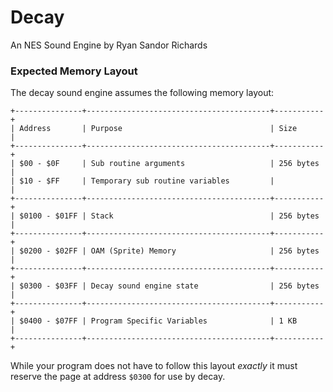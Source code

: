 # Decay
An NES Sound Engine by Ryan Sandor Richards

### Expected Memory Layout

The decay sound engine assumes the following memory layout:

```
+---------------+-----------------------------------------+-----------+
| Address       | Purpose                                 | Size      |
+---------------+-----------------------------------------+-----------+
| $00 - $0F     | Sub routine arguments                   | 256 bytes |
| $10 - $FF     | Temporary sub routine variables         |           |
+---------------+-----------------------------------------+-----------+
| $0100 - $01FF | Stack                                   | 256 bytes |
+---------------+-----------------------------------------+-----------+
| $0200 - $02FF | OAM (Sprite) Memory                     | 256 bytes |
+---------------+-----------------------------------------+-----------+
| $0300 - $03FF | Decay sound engine state                | 256 bytes |
+---------------+-----------------------------------------+-----------+
| $0400 - $07FF | Program Specific Variables              | 1 KB      |
+---------------+-----------------------------------------+-----------+
```

While your program does not have to follow this layout *exactly* it must reserve the page at address `$0300` for use by decay.

 
